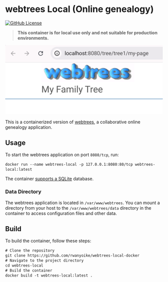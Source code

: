# webtrees Local (Online genealogy)

[![GitHub License](https://img.shields.io/github/license/rwanyoike/webtrees-local-docker)
](LICENSE.txt)

> **This container is for local use only and not suitable for production environments.**

<p align="center">
  <img src="assets/screenshot.png" alt="webtrees">
</p>

This is a containerized version of [webtrees](https://github.com/fisharebest/webtrees), a collaborative online genealogy application.

## Usage

To start the webtrees application on port `8080/tcp`, run:

```shell
docker run --name webtrees-local -p 127.0.0.1:8080:80/tcp webtrees-local:latest
```

The container [supports a SQLite](https://webtrees.net/install/requirements) database.

### Data Directory

The webtrees application is located in `/var/www/webtrees`. You can mount a directory from your host to the `/var/www/webtrees/data` directory in the container to access configuration files and other data.

## Build

To build the container, follow these steps:

```shell
# Clone the repository
git clone https://github.com/rwanyoike/webtrees-local-docker
# Navigate to the project directory
cd webtrees-local
# Build the container
docker build -t webtrees-local:latest .
```
